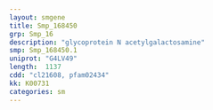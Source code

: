 ```yaml
---
layout: smgene
title: Smp_168450
grp: Smp_16
description: "glycoprotein N acetylgalactosamine"
smp: Smp_168450.1
uniprot: "G4LV49"
length:  1137
cdd: "cl21608, pfam02434"
kk: K00731
categories: sm
---
```

